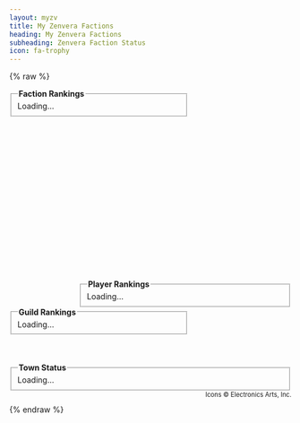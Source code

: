 ```yaml
---
layout: myzv
title: My Zenvera Factions
heading: My Zenvera Factions
subheading: Zenvera Faction Status
icon: fa-trophy
---
```

{% raw %}
<div style="float: left; width: 320px; height: 340px; margin-right: 30px;">
<fieldset>
<legend><strong>Faction Rankings</strong></legend>
<div id="faction-rankings">Loading...</div>
</fieldset>
</div>
<div style="float: right; width: 380px;">
<fieldset>
<legend><strong>Player Rankings</strong></legend>
<div id="faction-player-rankings">Loading...</div>
</fieldset>
</div>
<div style="float: left; width: 320px; margin-right: 30px;">
<fieldset>
<legend><strong>Guild Rankings</strong></legend>
<div id="faction-guild-rankings">Loading...</div>
</fieldset>
</div>
<div style="clear: both; position: relative; top: 50px;">
<fieldset>
<legend><strong>Town Status</strong></legend>
<div id="town-status">Loading...</div>
</fieldset>
</div>
<p style="clear: both; text-align: right; margin-top: 50px; font-size: 80%;">Icons &copy; Electronics Arts, Inc.</p>
<script>$.get('//myzv.herokuapp.com/faction-rankings.php', function( data ) { $( '#faction-rankings' ).html( data ); });</script>
<script>$.get('//myzv.herokuapp.com/faction-player-rankings.php', function( data ) { $( '#faction-player-rankings' ).html( data ); });</script>
<script>$.get('//myzv.herokuapp.com/faction-guild-rankings.php', function( data ) { $( '#faction-guild-rankings' ).html( data ); });</script>
<script>$.get('//myzv.herokuapp.com/faction-town-status.php', function( data ) { $( '#town-status' ).html( data ); });</script>
{% endraw %}